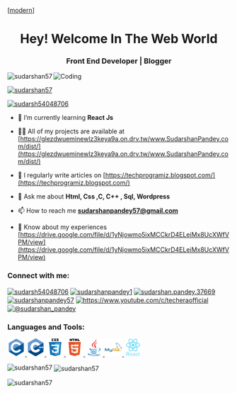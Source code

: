 [[modern](https://user-images.githubusercontent.com/94542120/190464453-fbb2ff5d-5ddb-4cb8-843f-7511ed14ef71.png)]
<h1 align="center">Hey! Welcome In The Web World </h1>
<h3 align="center">Front End Developer | Blogger</h3>

<img align="right" alt="Coding" width="400" src="https://globaleducation.s3.ap-south-1.amazonaws.com/globaledu/gif/front-end-development.gif">

<p align="left"> <img src="https://komarev.com/ghpvc/?username=sudarshan57&label=Profile%20views&color=0e75b6&style=flat" alt="sudarshan57" /> </p>

<p align="left"> <a href="https://github.com/ryo-ma/github-profile-trophy"><img src="https://github-profile-trophy.vercel.app/?username=sudarshan57" alt="sudarshan57" /></a> </p>

<p align="left"> <a href="https://twitter.com/sudarsh54048706" target="blank"><img src="https://img.shields.io/twitter/follow/sudarsh54048706?logo=twitter&style=for-the-badge" alt="sudarsh54048706" /></a> </p>

- 🌱 I’m currently learning **React Js**

- 👨‍💻 All of my projects are available at [https://glezdwueminewlz3keya9a.on.drv.tw/www.SudarshanPandey.com/dist/](https://glezdwueminewlz3keya9a.on.drv.tw/www.SudarshanPandey.com/dist/)

- 📝 I regularly write articles on [https://techprogramiz.blogspot.com/](https://techprogramiz.blogspot.com/)

- 💬 Ask me about **Html, Css ,C, C++ , Sql, Wordpress**

- 📫 How to reach me **sudarshanpandey57@gmail.com**

- 📄 Know about my experiences [https://drive.google.com/file/d/1yNjowmo5ixMCCkrD4ELeiMx8UcXWfVPM/view](https://drive.google.com/file/d/1yNjowmo5ixMCCkrD4ELeiMx8UcXWfVPM/view)

<h3 align="left">Connect with me:</h3>
<p align="left">
<a href="https://twitter.com/sudarsh54048706" target="blank"><img align="center" src="https://raw.githubusercontent.com/rahuldkjain/github-profile-readme-generator/master/src/images/icons/Social/twitter.svg" alt="sudarsh54048706" height="30" width="40" /></a>
<a href="https://linkedin.com/in/sudarshanpandey1" target="blank"><img align="center" src="https://raw.githubusercontent.com/rahuldkjain/github-profile-readme-generator/master/src/images/icons/Social/linked-in-alt.svg" alt="sudarshanpandey1" height="30" width="40" /></a>
<a href="https://fb.com/sudarshan.pandey.37669" target="blank"><img align="center" src="https://raw.githubusercontent.com/rahuldkjain/github-profile-readme-generator/master/src/images/icons/Social/facebook.svg" alt="sudarshan.pandey.37669" height="30" width="40" /></a>
<a href="https://instagram.com/sudarshanpandey57" target="blank"><img align="center" src="https://raw.githubusercontent.com/rahuldkjain/github-profile-readme-generator/master/src/images/icons/Social/instagram.svg" alt="sudarshanpandey57" height="30" width="40" /></a>
<a href="https://www.youtube.com/c/https://www.youtube.com/c/techeraofficial" target="blank"><img align="center" src="https://raw.githubusercontent.com/rahuldkjain/github-profile-readme-generator/master/src/images/icons/Social/youtube.svg" alt="https://www.youtube.com/c/techeraofficial" height="30" width="40" /></a>
<a href="https://www.hackerrank.com/@sudarshan_pandey" target="blank"><img align="center" src="https://raw.githubusercontent.com/rahuldkjain/github-profile-readme-generator/master/src/images/icons/Social/hackerrank.svg" alt="@sudarshan_pandey" height="30" width="40" /></a>
</p>

<h3 align="left">Languages and Tools:</h3>
<p align="left"> <a href="https://www.cprogramming.com/" target="_blank" rel="noreferrer"> <img src="https://raw.githubusercontent.com/devicons/devicon/master/icons/c/c-original.svg" alt="c" width="40" height="40"/> </a> <a href="https://www.w3schools.com/cpp/" target="_blank" rel="noreferrer"> <img src="https://raw.githubusercontent.com/devicons/devicon/master/icons/cplusplus/cplusplus-original.svg" alt="cplusplus" width="40" height="40"/> </a> <a href="https://www.w3schools.com/css/" target="_blank" rel="noreferrer"> <img src="https://raw.githubusercontent.com/devicons/devicon/master/icons/css3/css3-original-wordmark.svg" alt="css3" width="40" height="40"/> </a> <a href="https://www.w3.org/html/" target="_blank" rel="noreferrer"> <img src="https://raw.githubusercontent.com/devicons/devicon/master/icons/html5/html5-original-wordmark.svg" alt="html5" width="40" height="40"/> </a> <a href="https://www.java.com" target="_blank" rel="noreferrer"> <img src="https://raw.githubusercontent.com/devicons/devicon/master/icons/java/java-original.svg" alt="java" width="40" height="40"/> </a> <a href="https://www.mysql.com/" target="_blank" rel="noreferrer"> <img src="https://raw.githubusercontent.com/devicons/devicon/master/icons/mysql/mysql-original-wordmark.svg" alt="mysql" width="40" height="40"/> </a> <a href="https://reactjs.org/" target="_blank" rel="noreferrer"> <img src="https://raw.githubusercontent.com/devicons/devicon/master/icons/react/react-original-wordmark.svg" alt="react" width="40" height="40"/> </a> </p>

<p><img align="left" src="https://github-readme-stats.vercel.app/api/top-langs?username=sudarshan57&show_icons=true&locale=en&layout=compact" alt="sudarshan57" /></p>

<p>&nbsp;<img align="center" src="https://github-readme-stats.vercel.app/api?username=sudarshan57&show_icons=true&locale=en" alt="sudarshan57" /></p>

<p><img align="center" src="https://github-readme-streak-stats.herokuapp.com/?user=sudarshan57&" alt="sudarshan57" /></p>
